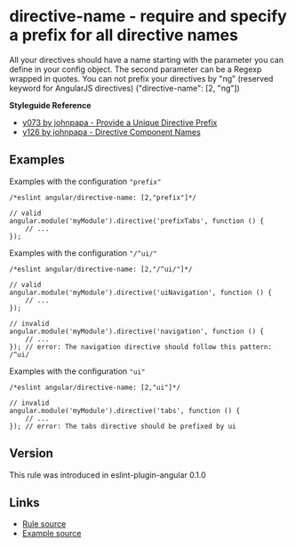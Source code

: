 <!-- WARNING: Generated documentation. Edit docs and examples in the rule and examples file ('rules/directive-name.js', 'examples/directive-name.js'). -->

# directive-name - require and specify a prefix for all directive names

All your directives should have a name starting with the parameter you can define in your config object.
The second parameter can be a Regexp wrapped in quotes.
You can not prefix your directives by "ng" (reserved keyword for AngularJS directives) ("directive-name":  [2, "ng"])

**Styleguide Reference**

* [y073 by johnpapa - Provide a Unique Directive Prefix](https://github.com/johnpapa/angular-styleguide#style-y073)
* [y126 by johnpapa - Directive Component Names](https://github.com/johnpapa/angular-styleguide#style-y126)

## Examples

Examples with the configuration `"prefix"`

    /*eslint angular/directive-name: [2,"prefix"]*/

    // valid
    angular.module('myModule').directive('prefixTabs', function () {
        // ...
    });

Examples with the configuration `"/^ui/"`

    /*eslint angular/directive-name: [2,"/^ui/"]*/

    // valid
    angular.module('myModule').directive('uiNavigation', function () {
        // ...
    });

    // invalid
    angular.module('myModule').directive('navigation', function () {
        // ...
    }); // error: The navigation directive should follow this pattern: /^ui/

Examples with the configuration `"ui"`

    /*eslint angular/directive-name: [2,"ui"]*/

    // invalid
    angular.module('myModule').directive('tabs', function () {
        // ...
    }); // error: The tabs directive should be prefixed by ui

## Version

This rule was introduced in eslint-plugin-angular 0.1.0

## Links

* [Rule source](../rules/directive-name.js)
* [Example source](../examples/directive-name.js)
